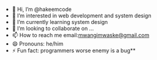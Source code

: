 - 👋 Hi, I’m @hakeemcode
- 👀 I’m interested in web development and system design
- 🌱 I’m currently learning system design
- 💞️ I’m looking to collaborate on ...
- 📫 How to reach me email:mwangimwaske@gmail.com
- 😄 Pronouns: he/him
- ⚡ Fun fact: programmers worse enemy is a bug**

<!---
hakeemcode/hakeemcode is a ✨ special ✨ repository because its `README.md` (this file) appears on your GitHub profile.
You can click the Preview link to take a look at your changes.
--->

